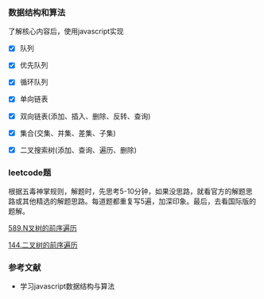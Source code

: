 ### 数据结构和算法
了解核心内容后，使用javascript实现

- [x] 队列
- [x] 优先队列
- [x] 循环队列
- [x] 单向链表
- [x] 双向链表(添加、插入、删除、反转、查询)
- [x] 集合(交集、并集、差集、子集)
- [x] 二叉搜索树(添加、查询、遍历、删除)


### leetcode题
根据五毒神掌规则，解题时，先思考5-10分钟，如果没思路，就看官方的解题思路或其他精选的解题思路。每道题都重复写5遍，加深印象。最后，去看国际版的题解。

[589.N叉树的前序遍历](../../tree/master/leetcode/tree/589N叉树的前序遍历)

[144.二叉树的前序遍历](../../tree/master/leetcode/tree/144二叉树的前序遍历)
    
### 参考文献
- 学习javascript数据结构与算法
